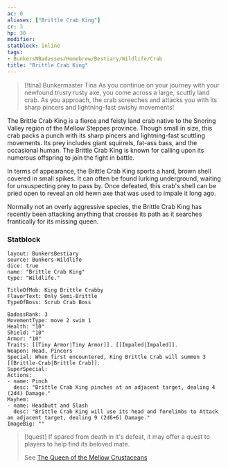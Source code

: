 ```yaml
---
ac: 0
aliases: ["Brittle Crab King"]
cr: 3
hp: 30
modifier: 
statblock: inline
tags:
- BunkersNBadasses/Homebrew/Bestiary/Wildlife/Crab
title: "Brittle Crab King"
---
```


>[!tina] Bunkermaster Tina
> As you continue on your journey with your newfound trusty rusty axe, you come across a large, scuttly land crab.  As you approach, the crab screeches and attacks you with its sharp pincers and lightning-fast swishy movements!

The Brittle Crab King is a fierce and feisty land crab native to the Snoring Valley region of the Mellow Steppes province. Though small in size, this crab packs a punch with its sharp pincers and lightning-fast scuttling movements. Its prey includes giant squirrels, fat-ass bass, and the occasional human. The Brittle Crab King is known for calling upon its numerous offspring to join the fight in battle.

In terms of appearance, the Brittle Crab King sports a hard, brown shell covered in small spikes. It can often be found lurking underground, waiting for unsuspecting prey to pass by. Once defeated, this crab's shell can be pried open to reveal an old hewn axe that was used to impale it long ago.

Normally not an overly aggressive species, the Brittle Crab King has recently been attacking anything that crosses its path as it searches frantically for its missing queen.


### Statblock

```statblock
layout: BunkersBestiary
source: Bunkers-Wildlife
dice: true
name: "Brittle Crab King"
type: "Wildlife."

TitleOfMob: King Brittle Crabby
FlavorText: Only Semi-Brittle
TypeOfBoss: Scrub Crab Boss

BadassRank: 3
MovementType: move 2 swim 1
Health: "10"
Shield: "10"
Armor: "10"
Traits: [[Tiny Armor|Tiny Armor]]. [[Impaled|Impaled]].
Weapon: Head, Pincers
Special: When first encountered, King Brittle Crab will summon 3 [[Brittle-Crab|Brittle Crab]].
SuperSpecial:
Actions:
- name: Pinch
  desc: "Brittle Crab King pinches at an adjacent target, dealing 4 (2d4) Damage."
Mayhem: 
- name: Headbutt and Slash
  desc: "Brittle Crab King will use its head and forelimbs to Attack an adjacent target, dealing 9 (2d6+6) Damage."
ImageBig: ""
```


> [!quest]
> If spared from death in it's defeat, it may offer a quest to players to help find its beloved mate.
>
> See [The Queen of the Mellow Crustaceans](The%20Queen%20of%20the%20Mellow%20Crustaceans.md)
